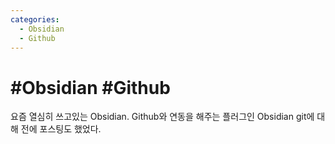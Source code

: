 ```yaml
---
categories:
  - Obsidian
  - Github
---
```


# #Obsidian #Github

요즘 열심히 쓰고있는 Obsidian. Github와 연동을 해주는 플러그인 Obsidian git에 대해 전에 포스팅도 했었다. 
<!--stackedit_data:
eyJoaXN0b3J5IjpbMzMwNjIyMDU4LC0zNDUyMjM4OThdfQ==
-->
